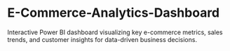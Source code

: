 # E-Commerce-Analytics-Dashboard
Interactive Power BI dashboard visualizing key e-commerce metrics, sales trends, and customer insights for data-driven business decisions.
